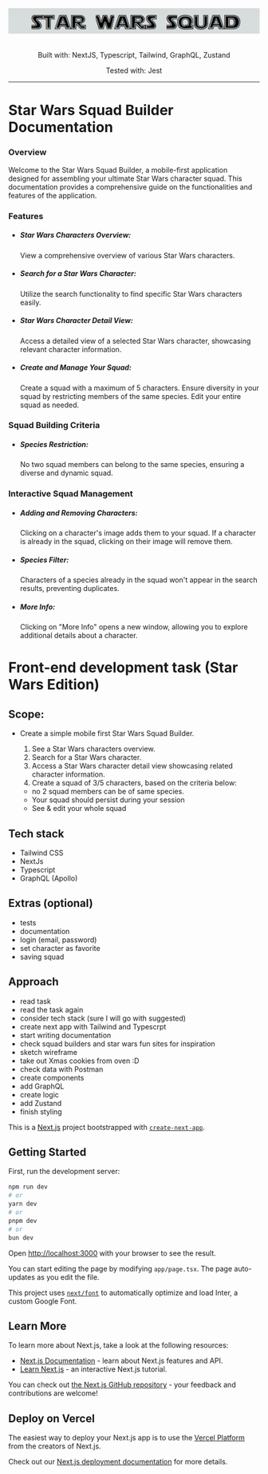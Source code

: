 <section align="center">
  <a href="https://starwars-squad.netlify.app/">
    <img src="./readme.png" alt="Logo" >
  </a>
  <br>
    <br>
 <p>Built with: NextJS, Typescript, Tailwind, GraphQL, Zustand
    <p>
 <p> Tested with: Jest
    <p>

</section>

---

# Star Wars Squad Builder Documentation

### Overview

Welcome to the Star Wars Squad Builder, a mobile-first application designed for assembling your ultimate Star Wars character squad. This documentation provides a comprehensive guide on the functionalities and features of the application.

### Features

- ##### Star Wars Characters Overview:
  View a comprehensive overview of various Star Wars characters.
- ##### Search for a Star Wars Character:
  Utilize the search functionality to find specific Star Wars characters easily.
- ##### Star Wars Character Detail View:
  Access a detailed view of a selected Star Wars character, showcasing relevant character information.
- ##### Create and Manage Your Squad:
  Create a squad with a maximum of 5 characters.
  Ensure diversity in your squad by restricting members of the same species.
  Edit your entire squad as needed.

### Squad Building Criteria

- ##### Species Restriction:
  No two squad members can belong to the same species, ensuring a diverse and dynamic squad.

### Interactive Squad Management

- ##### Adding and Removing Characters:

  Clicking on a character's image adds them to your squad.
  If a character is already in the squad, clicking on their image will remove them.

- ##### Species Filter:

  Characters of a species already in the squad won't appear in the search results, preventing duplicates.

- ##### More Info:
  Clicking on "More Info" opens a new window, allowing you to explore additional details about a character.

# Front-end development task (Star Wars Edition)

## Scope:

- Create a simple mobile first Star Wars Squad Builder.

  1. See a Star Wars characters overview.
  2. Search for a Star Wars character.
  3. Access a Star Wars character detail view showcasing related character information.
  4. Create a squad of 3/5 characters, based on the criteria below:

  - no 2 squad members can be of same species.
  - Your squad should persist during your session
  - See & edit your whole squad

## Tech stack

- Tailwind CSS
- NextJs
- Typescript
- GraphQL (Apollo)

## Extras (optional)

- tests
- documentation
- login (email, password)
- set character as favorite
- saving squad

## Approach

- read task
- read the task again
- consider tech stack (sure I will go with suggested)
- create next app with Tailwind and Typescrpt
- start writing documentation
- check squad builders and star wars fun sites for inspiration
- sketch wireframe
- take out Xmas cookies from oven :D
- check data with Postman
- create components
- add GraphQL
- create logic
- add Zustand
- finish styling

This is a [Next.js](https://nextjs.org/) project bootstrapped with [`create-next-app`](https://github.com/vercel/next.js/tree/canary/packages/create-next-app).

## Getting Started

First, run the development server:

```bash
npm run dev
# or
yarn dev
# or
pnpm dev
# or
bun dev
```

Open [http://localhost:3000](http://localhost:3000) with your browser to see the result.

You can start editing the page by modifying `app/page.tsx`. The page auto-updates as you edit the file.

This project uses [`next/font`](https://nextjs.org/docs/basic-features/font-optimization) to automatically optimize and load Inter, a custom Google Font.

## Learn More

To learn more about Next.js, take a look at the following resources:

- [Next.js Documentation](https://nextjs.org/docs) - learn about Next.js features and API.
- [Learn Next.js](https://nextjs.org/learn) - an interactive Next.js tutorial.

You can check out [the Next.js GitHub repository](https://github.com/vercel/next.js/) - your feedback and contributions are welcome!

## Deploy on Vercel

The easiest way to deploy your Next.js app is to use the [Vercel Platform](https://vercel.com/new?utm_medium=default-template&filter=next.js&utm_source=create-next-app&utm_campaign=create-next-app-readme) from the creators of Next.js.

Check out our [Next.js deployment documentation](https://nextjs.org/docs/deployment) for more details.
